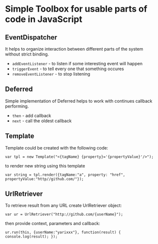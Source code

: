 # Simple Toolbox for usable parts of code in JavaScript

## EventDispatcher
It helps to organize interaction between different parts of the system without strict binding.
* `addEventListener` - to listen if some interesting event will happen
* `triggerEvent` - to tell every one that something occures
* `removeEventListener` - to stop listening

## Deferred
Simple implementation of Deferred helps to work with continues callback performing.
* `then` - add callback
* `next` - call the oldest callback

## Template
Template could be created with the following code:

`var tpl = new Template("<{tagName} {property}='{propertyValue}'/>");`

to render new string using this template

`var string = tpl.render({tagName:"a", property: "href", propertyValue:"http//github.com/"});`

## UrlRetriever
To retrieve result from any URL create UrlRetriever object:

`var ur = UrlRetriever("http://github.com/{userName}");`

then provide context, parameters and callback:

`ur.run(this, {userName:"yarixxx"}, function(result) { console.log(result); });`
